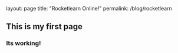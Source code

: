 layout: page
title: "Rocketlearn Online!"
permalink: /blog/rocketlearn

## This is my first page 

### Its working!
